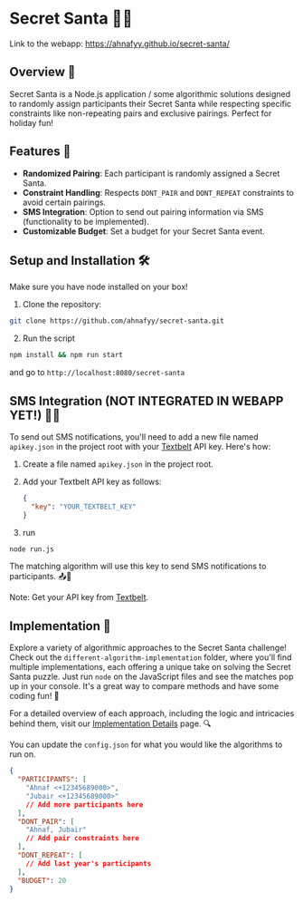 # Secret Santa 🎅🎁

Link to the webapp: https://ahnafyy.github.io/secret-santa/

## Overview 🌟

Secret Santa is a Node.js application / some algorithmic solutions designed to randomly assign participants their Secret Santa while respecting specific constraints like non-repeating pairs and exclusive pairings. Perfect for holiday fun!

## Features 🎉

- **Randomized Pairing**: Each participant is randomly assigned a Secret Santa.
- **Constraint Handling**: Respects `DONT_PAIR` and `DONT_REPEAT` constraints to avoid certain pairings.
- **SMS Integration**: Option to send out pairing information via SMS (functionality to be implemented).
- **Customizable Budget**: Set a budget for your Secret Santa event.

## Setup and Installation 🛠️

Make sure you have node installed on your box!

1. Clone the repository:

```bash
git clone https://github.com/ahnafyy/secret-santa.git
```
2. Run the script

```bash
npm install && npm run start
```
and go to `http://localhost:8080/secret-santa`

## SMS Integration (NOT INTEGRATED IN WEBAPP YET!) 📱💬

To send out SMS notifications, you'll need to add a new file named `apikey.json` in the project root with your [Textbelt](https://textbelt.com/) API key. Here's how:

1. Create a file named `apikey.json` in the project root.

2. Add your Textbelt API key as follows:

   ```json
   {
     "key": "YOUR_TEXTBELT_KEY"
   }
   ```

3. run 

```bash
node run.js
```
The matching algorithm will use this key to send SMS notifications to participants. 📤🎄

Note: Get your API key from [Textbelt](https://textbelt.com/).

## Implementation 🚀

Explore a variety of algorithmic approaches to the Secret Santa challenge! Check out the `different-algorithm-implementation` folder, where you'll find multiple implementations, each offering a unique take on solving the Secret Santa puzzle. Just run `node` on the JavaScript files and see the matches pop up in your console. It's a great way to compare methods and have some coding fun! 🎲

For a detailed overview of each approach, including the logic and intricacies behind them, visit our [Implementation Details](https://github.com/ahnafyy/secret-santa/blob/main/implementations.MD) page. 🔍

You can update the `config.json` for what you would like the algorithms to run on.

```json
{
  "PARTICIPANTS": [
    "Ahnaf <+12345689000>",
    "Jubair <+12345689000>"
    // Add more participants here
  ],
  "DONT_PAIR": [
    "Ahnaf, Jubair"
    // Add pair constraints here
  ],
  "DONT_REPEAT": [
    // Add last year's participants
  ],
  "BUDGET": 20
}
```
